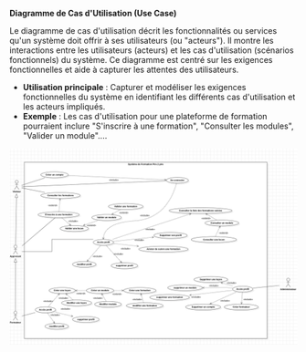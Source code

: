 **Diagramme de Cas d'Utilisation (Use Case)**


   Le diagramme de cas d'utilisation décrit les fonctionnalités ou services qu'un système doit offrir à ses utilisateurs (ou "acteurs"). Il montre les interactions entre les utilisateurs (acteurs) et les cas d'utilisation (scénarios fonctionnels) du système. Ce diagramme est centré sur les exigences fonctionnelles et aide à capturer les attentes des utilisateurs.

   - **Utilisation principale** : Capturer et modéliser les exigences fonctionnelles du système en identifiant les différents cas d'utilisation et les acteurs impliqués.
   - **Exemple** : Les cas d'utilisation pour une plateforme de formation pourraient inclure "S'inscrire à une formation", "Consulter les modules", "Valider un module"....

   ![Getting Started](/Assets/Use_case.png)
